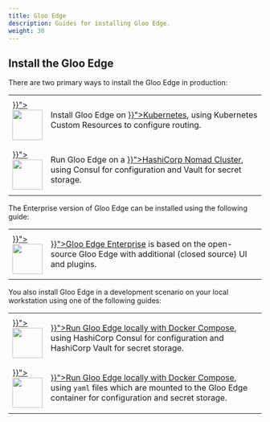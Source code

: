 ```yaml
---
title: Gloo Edge
description: Guides for installing Gloo Edge.
weight: 30
---
```


## Install the Gloo Edge

There are two primary ways to install the Gloo Edge in production:

<div markdown=1>
<table>
  <tr height="100">
    <td width="10%">
      <a href="{{< versioned_link_path fromRoot="/installation/gateway/kubernetes" >}}"><img src='{{< versioned_link_path fromRoot="/img/kube.png" >}}' width="60"/></a>
    </td>
    <td>
     Install Gloo Edge on <a href="{{< versioned_link_path fromRoot="/installation/gateway/kubernetes" >}}">Kubernetes</a>, using Kubernetes Custom Resources to configure routing.
    </td>
  </tr>
  <tr height="100">
    <td width="10%">
      <a href="{{< versioned_link_path fromRoot="/installation/gateway/nomad" >}}"><img src='{{< versioned_link_path fromRoot="/img/nomad.png" >}}' width="60"/></a>
    </td>
    <td>
     Run Gloo Edge on a <a href="{{< versioned_link_path fromRoot="/installation/gateway/nomad" >}}">HashiCorp Nomad Cluster</a>, using Consul for configuration and Vault for secret storage.
    </td>
  </tr>
</table>
</div>

The Enterprise version of Gloo Edge can be installed using the following guide:

<div markdown=1>
<table>
  <tr height="100">
    <td width="10%">
      <a href="{{< versioned_link_path fromRoot="/installation/enterprise/" >}}"><img src='{{< versioned_link_path fromRoot="/img/gloo-ee.png" >}}' width="60"/></a>
    </td>
    <td>
     <a href="{{< versioned_link_path fromRoot="/installation/enterprise/" >}}">Gloo Edge Enterprise</a> is based on the open-source Gloo Edge with additional (closed source) UI and plugins.
    </td>
  </tr>
</table>
</div>

You also install Gloo Edge in a development scenario on your local workstation using one of the following guides:

<div markdown=1>
<table>
  <tr height="100">
    <td width="10%">
      <a href="{{< versioned_link_path fromRoot="/installation/gateway/development/docker-compose-consul" >}}"><img src='{{< versioned_link_path fromRoot="/img/consul.png" >}}' width="60"/></a>
    </td>
    <td>
     <a href="{{< versioned_link_path fromRoot="/installation/gateway/development/docker-compose-consul" >}}">Run Gloo Edge locally with Docker Compose</a>, using HashiCorp Consul for configuration and HashiCorp Vault for secret storage.
    </td>
  </tr>
  <tr height="100">
    <td width="10%">
      <a href="{{< versioned_link_path fromRoot="/installation/gateway/development/docker-compose-file" >}}"><img src='{{< versioned_link_path fromRoot="/img/docker.png" >}}' width="60"/></a>
    </td>
    <td>
     <a href="{{< versioned_link_path fromRoot="/installation/gateway/development/docker-compose-file" >}}">Run Gloo Edge locally with Docker Compose</a>, using <code>yaml</code> files which are mounted to the Gloo Edge container for configuration and secret storage.
    </td>
  </tr>
</table>
</div>
